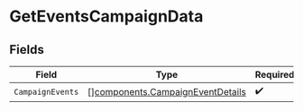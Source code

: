 # GetEventsCampaignData


## Fields

| Field                                                                                | Type                                                                                 | Required                                                                             | Description                                                                          |
| ------------------------------------------------------------------------------------ | ------------------------------------------------------------------------------------ | ------------------------------------------------------------------------------------ | ------------------------------------------------------------------------------------ |
| `CampaignEvents`                                                                     | [][components.CampaignEventDetails](../../models/components/campaigneventdetails.md) | :heavy_check_mark:                                                                   | N/A                                                                                  |